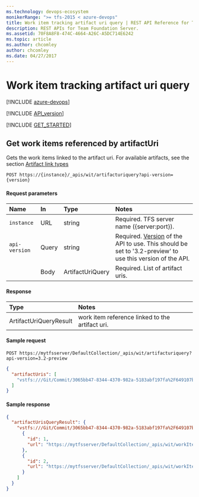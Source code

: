 ```yaml
---
ms.technology: devops-ecosystem
monikerRange: ">= tfs-2015 < azure-devops"
title: Work item tracking artifact uri query | REST API Reference for Team Foundation Server
description: REST APIs for Team Foundation Server.
ms.assetid: 70F8A8F8-474C-4664-A26C-A5DC714E6242
ms.topic: article
ms.author: chcomley
author: chcomley
ms.date: 04/27/2017
---
```


# Work item tracking artifact uri query

[!INCLUDE [azure-devops](../_data/azure-devops-message.md)]

[!INCLUDE [API_version](../_data/version3-2-preview.md)]

[!INCLUDE [GET_STARTED](../_data/get-started.md)]

<a name="ArtifactUriQuery"></a>

## Get work items referenced by artifactUri

Gets the work items linked to the artifact uri. For available artifacts, see the section [Artifact link types](artifactlinktypes.md)

```no-highlight
POST https://{instance}/_apis/wit/artifacturiquery?api-version={version}
```

#### Request parameters

| Name                     | In    | Type             | Notes                                                                                                                                             |
| :----------------------- | :---- | :--------------- | :------------------------------------------------------------------------------------------------------------------------------------------------ |
| <code>instance</code>    | URL   | string           | Required. TFS server name ({server:port}).                                                                                                        |
| <code>api-version</code> | Query | string           | Required. [Version](../../concepts/rest-api-versioning.md) of the API to use. This should be set to '3.2-preview' to use this version of the API. |
|                          | Body  | ArtifactUriQuery | Required. List of artifact uris.                                                                                                                  |

#### Response

| Type                   | Notes                                           |
| :--------------------- | :---------------------------------------------- |
| ArtifactUriQueryResult | work item reference linked to the artifact uri. |

#### Sample request

```
POST https://mytfsserver/DefaultCollection/_apis/wit/artifacturiquery?api-version=3.2-preview
```

```json
{
  "artifactUris": [
    "vstfs:///Git/Commit/3065bb47-8344-4370-982a-5183abf197fa%2F649107bd-ab35-4192-8584-601f64172f80%2F4800cfa0be564b1e606d6811e99e0380f765a9c4"
  ]
}
```

#### Sample response

```json
{
  "artifactUrisQueryResult": {
    "vstfs:///Git/Commit/3065bb47-8344-4370-982a-5183abf197fa%2F649107bd-ab35-4192-8584-601f64172f80%2F4800cfa0be564b1e606d6811e99e0380f765a9c4": [
      {
        "id": 1,
        "url": "https://mytfsserver/DefaultCollection/_apis/wit/workItems/1"
      },
      {
        "id": 2,
        "url": "https://mytfsserver/DefaultCollection/_apis/wit/workItems/2"
      }
    ]
  }
}
```
